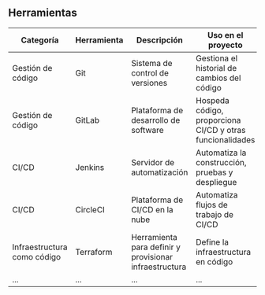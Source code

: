 ## Herramientas
| Categoría | Herramienta | Descripción | Uso en el proyecto | Enlaces |
|---|---|---|---|---|
| Gestión de código | Git | Sistema de control de versiones | Gestiona el historial de cambios del código | https://git-scm.com/ |
| Gestión de código | GitLab | Plataforma de desarrollo de software | Hospeda código, proporciona CI/CD y otras funcionalidades | https://gitlab.com/ |
| CI/CD | Jenkins | Servidor de automatización | Automatiza la construcción, pruebas y despliegue | https://jenkins.io/ |
| CI/CD | CircleCI | Plataforma de CI/CD en la nube | Automatiza flujos de trabajo de CI/CD | https://circleci.com/ |
| Infraestructura como código | Terraform | Herramienta para definir y provisionar infraestructura | Define la infraestructura en código | https://www.terraform.io/ |
| ... | ... | ... | ... | ... |
